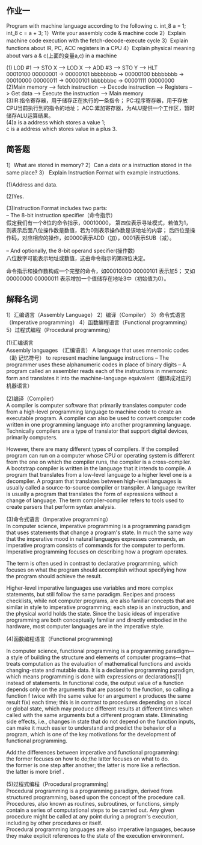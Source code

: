 ## 作业一  
Program with machine language according to the following c. int_8 a = 1;  int_8 c = a + 3;  1）Write your assembly code & machine code 2）Explain machine code execution with the fetch-decode-execute cycle 3）Explain functions about  IR, PC, ACC registers in a CPU 4）Explain physical meaning about vars a & c(上面的变量a,c) in a machine  

(1) LOD #1 –> STO X –> LOD X –> ADD #3 –> STO Y –> HLT   
00010100 00000001 -> 00000101 bbbbbbbb -> 00000100 bbbbbbbb -> 00010000 00000011 -> 00000101 bbbbbbbc -> 00001111 00000000  
(2)Main memory –> fetch instruction –> Decode instruction –> Registers –> Get data –> Execute the instruction –> Main memory  
(3)IR:指令寄存器，用于储存正在执行的一条指令；   PC:程序寄存器，用于存放CPU当前执行到的指令的地址；  ACC:累加寄存器，为ALU提供一个工作区，暂时储存ALU运算结果。  
(4)a is a address which stores a value 1;  
c is a address which stores value in a plus 3.
## 简答题   
1）What are stored in memory? 2）Can a data or a instruction stored in the same place? 3） Explain Instruction Format with example instructions.  

(1)Address and data.

(2)Yes.

(3)Instruction Format includes two parts:  
– The 8-bit instruction specifier（命令指示）  
假定我们有一个8位的命令指示，00010000， 第四位表示寻址模式，若值为1，则表示后面八位操作数是数值，若为0则表示操作数是该地址的内容； 后四位是操作码，对应相应的操作，如0000表示ADD（加），0001表示SUB（减）。  
 
 – And optionally, the 8-bit operand specifier(操作数)  
 八位数字可能表示地址或数值，这由命令指示的第四位决定。

命令指示和操作数构成一个完整的命令，如00010000 00000101 表示加5；  又如00000000 00000011 表示增加一个值储存在地址3中（初始值为0）。

## 解释名词
1）汇编语言（Assembly Language） 2）编译（Compiler） 3）命令式语言（Imperative programming） 4）函数编程语言（Functional programming） 5）过程式编程（Procedural programming）  

(1)汇编语言  
 Assembly languages （汇编语言） A language that uses mnemonic codes（助 记忆符号） to represent machine language instructions – The programmer uses these alphanumeric  codes in place of binary digits – A program called an assembler reads each of the instructions in mnemonic form and translates it into the machine-language equivalent（翻译成对应的机器语言）
  
(2)编译（Compiler）  
A compiler is computer software that primarily translates computer code from a high-level programming language to machine code to create an executable program. A compiler can also be used to convert computer code written in one programming language into another programming language. Technically compilers are a type of translator that support digital devices, primarily computers.

However, there are many different types of compilers. If the compiled program can run on a computer whose CPU or operating system is different from the one on which the compiler runs, the compiler is a cross-compiler. A bootstrap compiler is written in the language that it intends to compile. A program that translates from a low-level language to a higher level one is a decompiler. A program that translates between high-level languages is usually called a source-to-source compiler or transpiler. A language rewriter is usually a program that translates the form of expressions without a change of language. The term compiler-compiler refers to tools used to create parsers that perform syntax analysis.  

(3)命令式语言（Imperative programming）  
In computer science, imperative programming is a programming paradigm that uses statements that change a program's state. In much the same way that the imperative mood in natural languages expresses commands, an imperative program consists of commands for the computer to perform. Imperative programming focuses on describing how a program operates.

The term is often used in contrast to declarative programming, which focuses on what the program should accomplish without specifying how the program should achieve the result.  

Higher-level imperative languages use variables and more complex statements, but still follow the same paradigm. Recipes and process checklists, while not computer programs, are also familiar concepts that are similar in style to imperative programming; each step is an instruction, and the physical world holds the state. Since the basic ideas of imperative programming are both conceptually familiar and directly embodied in the hardware, most computer languages are in the imperative style.  

(4)函数编程语言（Functional programming)  

In computer science, functional programming is a programming paradigm—a style of building the structure and elements of computer programs—that treats computation as the evaluation of mathematical functions and avoids changing-state and mutable data. It is a declarative programming paradigm, which means programming is done with expressions or declarations[1] instead of statements. In functional code, the output value of a function depends only on the arguments that are passed to the function, so calling a function f twice with the same value for an argument x produces the same result f(x) each time; this is in contrast to procedures depending on a local or global state, which may produce different results at different times when called with the same arguments but a different program state. Eliminating side effects, i.e., changes in state that do not depend on the function inputs, can make it much easier to understand and predict the behavior of a program, which is one of the key motivations for the development of functional programming.

Add:the differences between imperative and functional programming:  
the former focuses on how to do;the latter focuses on what to do.  
the former is one step after another; the latter is more like a reflection.  
the latter is more brief .  

(5)过程式编程（Procedural programming）  
Procedural programming is a programming paradigm, derived from structured programming, based upon the concept of the procedure call. Procedures, also known as routines, subroutines, or functions, simply contain a series of computational steps to be carried out. Any given procedure might be called at any point during a program's execution, including by other procedures or itself.   
Procedural programming languages are also imperative languages, because they make explicit references to the state of the execution environment. 